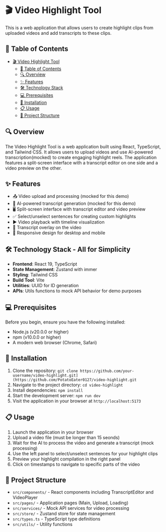 # 🎬 Video Highlight Tool

This is a web application that allows users to create highlight clips from uploaded videos and add transcripts to these clips.

## 📑 Table of Contents

- [🎬 Video Highlight Tool](#-video-highlight-tool)
  - [📑 Table of Contents](#-table-of-contents)
  - [🔍 Overview](#-overview)
  - [✨ Features](#-features)
  - [🛠️ Technology Stack](#️-technology-stack)
  - [💻 Prerequisites](#-prerequisites)
  - [🚀 Installation](#-installation)
  - [📋 Usage](#-usage)
  - [📂 Project Structure](#-project-structure)

## 🔍 Overview

The Video Highlight Tool is a web application built using React, TypeScript, and Tailwind CSS. It allows users to upload videos and use AI-powered transcription(mocked) to create engaging highlight reels. The application features a split-screen interface with a transcript editor on one side and a video preview on the other.

## ✨ Features

- 📤 Video upload and processing (mocked for this demo)
- 🤖 AI-powered transcript generation (mocked for this demo)
- 🖥️ Split-screen interface with transcript editor and video preview
- ✅ Select/unselect sentences for creating custom highlights
- ▶️ Video playback with timeline visualization
- 💬 Transcript overlay on the video
- 📱 Responsive design for desktop and mobile

## 🛠️ Technology Stack - All for Simplicity

- **Frontend**: React 19, TypeScript
- **State Management**: Zustand with immer
- **Styling**: Tailwind CSS
- **Build Tool**: Vite
- **Utilities**: UUID for ID generation
- **APIs**: Utils functions to mock API behavior for demo purposes

## 💻 Prerequisites

Before you begin, ensure you have the following installed:
- Node.js (v20.0.0 or higher)
- npm (v10.0.0 or higher)
- A modern web browser (Chrome, Safari)

## 🚀 Installation

1. Clone the repository: `git clone https://github.com/your-username/video-highlight.git](https://github.com/PotatoEater0127/video-highlight.git`
2. Navigate to the project directory: `cd video-highlight`
3. Install dependencies: `npm install`
4. Start the development server: `npm run dev`
5. Visit the application in your browser at `http://localhost:5173`

## 📋 Usage

1. Launch the application in your browser
2. Upload a video file (must be longer than 15 seonds)
3. Wait for the AI to process the video and generate a transcript (mock processing)
4. Use the left panel to select/unselect sentences for your highlight clips
5. Preview your highlight compilation in the right panel
6. Click on timestamps to navigate to specific parts of the video

## 📂 Project Structure

- `src/components/` - React components including TranscriptEditor and VideoPlayer
- `src/pages/` - Application pages (Main, Upload, Loading)
- `src/services/` - Mock API services for video processing
- `src/store/` - Zustand store for state management
- `src/types.ts` - TypeScript type definitions
- `src/utils/` - Utility functions

